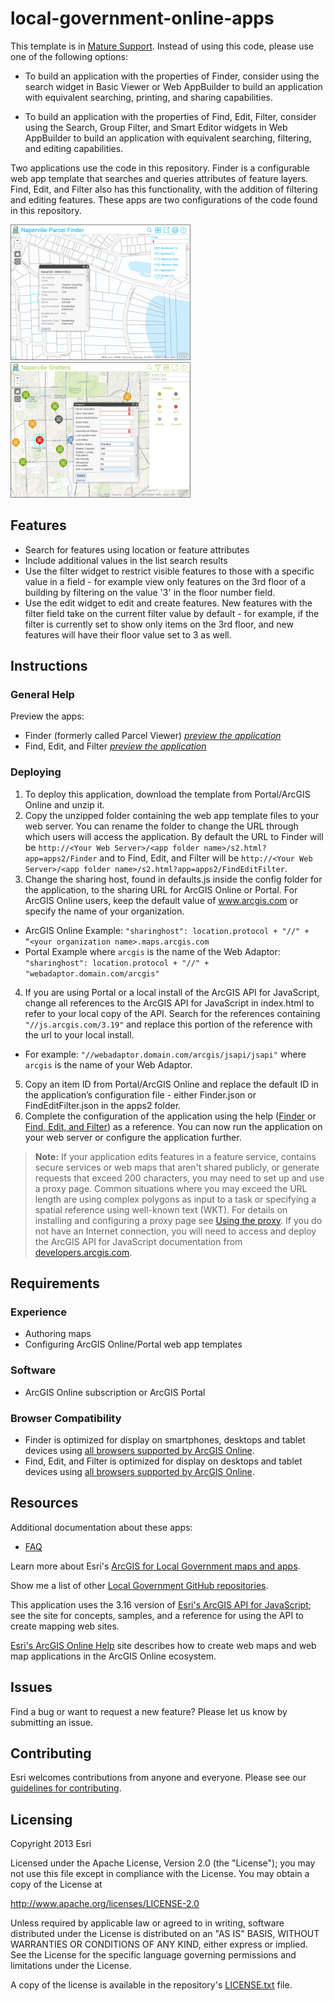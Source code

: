 [FinderPreview]: http://www.arcgis.com/apps/Solutions/s2.html?app=apps2/Finder
[FinderThumbnail]: local-government-online-apps.png "Preview the Local Government Online App using the 'Finder' configuration"
[FEFPreview]: http://www.arcgis.com/apps/Solutions/s2.html?app=apps2/FindEditFilter
[FEFThumbnail]: local-government-online-apps2.png "Preview the Local Government Online App using the 'Find, Edit, and Filter' configuration"

[Getting Started with Finder]: doc/GettingStartedWithFinder.md
[Getting Started with Find, Edit, and Filter]: doc/GettingStartedWithFindEditFilter.md
[FAQ]: doc/FAQ.md
[Background information about web application templates]: http://resources.arcgis.com/en/help/arcgisonline/index.html#/About_web_application_templates/010q000000nt000000/
[Esri's ArcGIS Online Help]: http://resources.arcgis.com/en/help/arcgisonline/

[ArcGIS for Local Government maps and apps]: http://solutions.arcgis.com/local-government/
[Local Government GitHub repositories]: http://esri.github.io/#Local-Government
[LGInfoModel]: http://www.arcgis.com/home/item.html?id=ae175b36c4154dda987127dff879350d

[Esri's ArcGIS API for JavaScript]: http://help.arcgis.com/en/webapi/javascript/arcgis/
[supported browsers]: http://help.arcgis.com/en/webapi/javascript/arcgis/jshelp/#supported_browsers
[ArcGISDesktop]: http://www.esri.com/software/arcgis/arcgis-for-desktop
[ArcGISServer]: http://www.esri.com/software/arcgis/arcgisserver
[Mature Support]: http://downloads2.esri.com/support/TechArticles/Product-Life-Cycle.pdf

[New to Github? Get started here.]: http://htmlpreview.github.com/?https://github.com/Esri/esri.github.com/blob/master/help/esri-getting-to-know-github.html
[Finder help]: http://solutions.arcgis.com/local-government/help/finder/
[FEF help]: http://solutions.arcgis.com/local-government/help/find-edit-filter/
[guidelines for contributing]: https://github.com/esri/contributing
[LICENSE.txt]: LICENSE.txt

# local-government-online-apps

This template is in [Mature Support][]. Instead of using this code, please use one of the following options:

- To build an application with the properties of Finder, consider using the search widget in Basic Viewer or Web AppBuilder to build an application with equivalent searching, printing, and sharing capabilities.

- To build an application with the properties of Find, Edit, Filter, consider using the Search, Group Filter, and Smart Editor widgets in Web AppBuilder to build an application with equivalent searching, filtering, and editing capabilities.

Two applications use the code in this repository. Finder is a configurable web app template that searches and queries attributes of feature layers. Find, Edit, and Filter also has this functionality, with the addition of filtering and editing features. These apps are two configurations of the code found in this repository.

[![Image of Local Government Online App using the 'Finder' configuration][FinderThumbnail]][FinderPreview] [![Image of Local Government Online App using the 'Find, Edit, and Filter' configuration][FEFThumbnail]][FEFPreview]

## Features

* Search for features using location or feature attributes
* Include additional values in the list search results
* Use the filter widget to restrict visible features to those with a specific value in a field - for example view only features on the 3rd floor of a building by filtering on the value '3' in the floor number field.
* Use the edit widget to edit and create features. New features with the filter field take on the current filter value by default - for example, if the filter is currently set to show only items on the 3rd floor, and new features will have their floor value set to 3 as well.

## Instructions

### General Help
Preview the apps:
* Finder (formerly called Parcel Viewer) *[preview the application][FinderPreview]*
* Find, Edit, and Filter *[preview the application][FEFPreview]*

### Deploying

1. To deploy this application, download the template from Portal/ArcGIS Online and unzip it.
2. Copy the unzipped folder containing the web app template files to your web server. You can rename the folder to change the URL through which users will access the application. By default the URL to Finder will be `http://<Your Web Server>/<app folder name>/s2.html?app=apps2/Finder` and to Find, Edit, and Filter will be `http://<Your Web Server>/<app folder name>/s2.html?app=apps2/FindEditFilter`.
3. Change the sharing host, found in defaults.js inside the config folder for the application, to the sharing URL for ArcGIS Online or Portal. For ArcGIS Online users, keep the default value of www.arcgis.com or specify the name of your organization.
  - ArcGIS Online Example:  `"sharinghost": location.protocol + "//" + “<your organization name>.maps.arcgis.com`
  - Portal Example where `arcgis` is the name of the Web Adaptor: `"sharinghost": location.protocol + "//" + "webadaptor.domain.com/arcgis"`
4. If you are using Portal or a local install of the ArcGIS API for JavaScript, change all references to the ArcGIS API for JavaScript in index.html to refer to your local copy of the API. Search for the references containing `"//js.arcgis.com/3.19"` and replace this portion of the reference with the url to your local install.
  - For example: `"//webadaptor.domain.com/arcgis/jsapi/jsapi"` where `arcgis` is the name of your Web Adaptor.
5. Copy an item ID from Portal/ArcGIS Online and replace the default ID in the application’s configuration file - either Finder.json or FindEditFilter.json in the apps2 folder.
6. Complete the configuration of the application using the help ([Finder][Finder help] or [Find, Edit, and Filter][FEF help]) as a reference.
You can now run the application on your web server or configure the application further.

> **Note:** If your application edits features in a feature service, contains secure services or web maps that aren't shared publicly, or generate requests that exceed 200 characters, you may need to set up and use a proxy page. Common situations where you may exceed the URL length are using complex polygons as input to a task or specifying a spatial reference using well-known text (WKT). For details on installing and configuring a proxy page see [Using the proxy](https://developers.arcgis.com/javascript/jshelp/ags_proxy.html). If you do not have an Internet connection, you will need to access and deploy the ArcGIS API for JavaScript documentation from [developers.arcgis.com](https://developers.arcgis.com/).


## Requirements

### Experience

* Authoring maps
* Configuring ArcGIS Online/Portal web app templates

### Software
* ArcGIS Online subscription or ArcGIS Portal

### Browser Compatibility
* Finder is optimized for display on smartphones, desktops and tablet devices using [all browsers supported by ArcGIS Online][supported browsers].
* Find, Edit, and Filter is optimized for display on desktops and tablet devices using [all browsers supported by ArcGIS Online][supported browsers].

## Resources

Additional documentation about these apps:
* [FAQ][]

Learn more about Esri's [ArcGIS for Local Government maps and apps][].

Show me a list of other [Local Government GitHub repositories][].

This application uses the 3.16 version of [Esri's ArcGIS API for JavaScript][]; see the site for concepts, samples, and a reference for using the API to create mapping web sites.

[Esri's ArcGIS Online Help][] site describes how to create web maps and web map applications in the ArcGIS Online ecosystem.

## Issues

Find a bug or want to request a new feature?  Please let us know by submitting an issue.

## Contributing

Esri welcomes contributions from anyone and everyone. Please see our [guidelines for contributing][].

## Licensing

Copyright 2013 Esri

Licensed under the Apache License, Version 2.0 (the "License"); you may not use this file except in compliance with the License. You may obtain a copy of the License at

   http://www.apache.org/licenses/LICENSE-2.0

Unless required by applicable law or agreed to in writing, software distributed under the License is distributed on an "AS IS" BASIS, WITHOUT WARRANTIES OR CONDITIONS OF ANY KIND, either express or implied. See the License for the specific language governing permissions and limitations under the License.

A copy of the license is available in the repository's [LICENSE.txt][] file.
